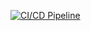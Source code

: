 [![CI/CD Pipeline](https://github.com/xavelo/api-kafka-consumer/actions/workflows/ci.yaml/badge.svg)](https://github.com/xavelo/api-kafka-consumer/actions/workflows/ci.yaml)
